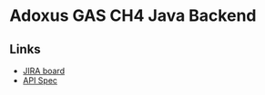 # Adoxus GAS CH4 Java Backend

## Links
* [JIRA board](https://greenfoxacademy.atlassian.net/jira/software/projects/CH4/boards/54)
* [API Spec](https://app.swaggerhub.com/apis-docs/greenfoxacademy/tribes/3.3.1)
